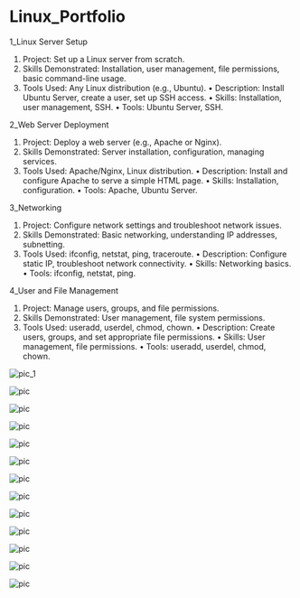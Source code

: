 # Linux_Portfolio

1_Linux Server Setup
 
1.	Project: Set up a Linux server from scratch.
2.	Skills Demonstrated: Installation, user management, file permissions, basic command-line usage.
3.	Tools Used: Any Linux distribution (e.g., Ubuntu).
•	Description: Install Ubuntu Server, create a user, set up SSH access.
•	Skills: Installation, user management, SSH.
•	Tools: Ubuntu Server, SSH.

2_Web Server Deployment

1.	Project: Deploy a web server (e.g., Apache or Nginx).
2.	Skills Demonstrated: Server installation, configuration, managing services.
3.	Tools Used: Apache/Nginx, Linux distribution.
•	Description: Install and configure Apache to serve a simple HTML page.
•	Skills: Installation, configuration.
•	Tools: Apache, Ubuntu Server.

3_Networking

1.	Project: Configure network settings and troubleshoot network issues.
2.	Skills Demonstrated: Basic networking, understanding IP addresses, subnetting.
3.	Tools Used: ifconfig, netstat, ping, traceroute.
•	Description: Configure static IP, troubleshoot network connectivity.
•	Skills: Networking basics.
•	Tools: ifconfig, netstat, ping.

4_User and File Management

1.	Project: Manage users, groups, and file permissions.
2.	Skills Demonstrated: User management, file system permissions.
3.	Tools Used: useradd, userdel, chmod, chown.
•	Description: Create users, groups, and set appropriate file permissions.
•	Skills: User management, file permissions.
•	Tools: useradd, userdel, chmod, chown.

 ![pic_1](screenshots/Picture1.png)


![pic](screenshots/Picture2.png)

![pic](screenshots/Picture3.png)

![pic](screenshots/Picture4.png)

![pic](screenshots/Picture5.png)

![pic](screenshots/Picture6.png)

![pic](screenshots/Picture7.png)

![pic](screenshots/Picture8.png)

![pic](screenshots/Picture9.png)

![pic](screenshots/Picture10.png)

![pic](screenshots/Picture11.png)



![pic](screenshots/Picture1.png)

![pic](screenshots/Picture1.png)



